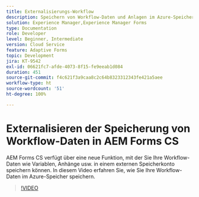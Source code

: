 ```yaml
---
title: Externalisierungs-Workflow
description: Speichern von Workflow-Daten und Anlagen im Azure-Speicher
solution: Experience Manager,Experience Manager Forms
type: Documentation
role: Developer
level: Beginner, Intermediate
version: Cloud Service
feature: Adaptive Forms
topic: Development
jira: KT-9542
exl-id: 06621fc7-afde-4073-8f15-fe9eeab1d084
duration: 451
source-git-commit: f4c621f3a9caa8c2c64b8323312343fe421a5aee
workflow-type: ht
source-wordcount: '51'
ht-degree: 100%

---
```


# Externalisieren der Speicherung von Workflow-Daten in AEM Forms CS

AEM Forms CS verfügt über eine neue Funktion, mit der Sie Ihre Workflow-Daten wie Variablen, Anhänge usw. in einem externen Speicherkonto speichern können. In diesem Video erfahren Sie, wie Sie Ihre Workflow-Daten im Azure-Speicher speichern.

>[!VIDEO](https://video.tv.adobe.com/v/339610?quality=12&learn=on)
